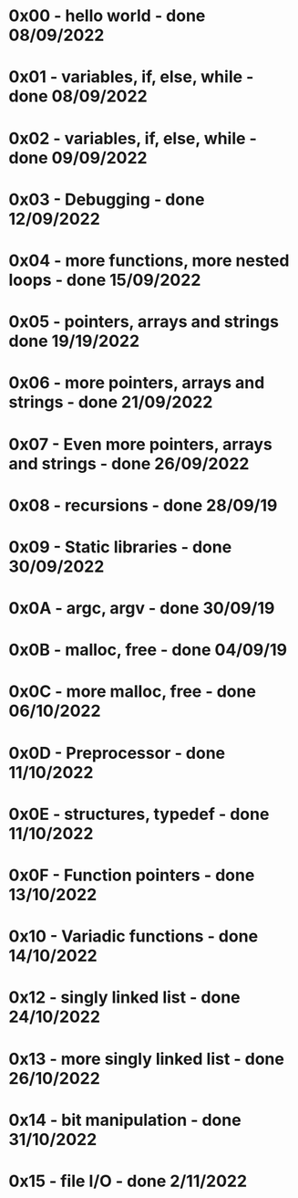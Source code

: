 # 0x00 - hello world - done 08/09/2022
# 0x01 - variables, if, else, while - done 08/09/2022
# 0x02 - variables, if, else, while - done 09/09/2022
# 0x03 - Debugging - done 12/09/2022
# 0x04 - more functions, more nested loops - done 15/09/2022
# 0x05 - pointers, arrays and strings done 19/19/2022
# 0x06 -  more pointers, arrays and strings - done 21/09/2022
# 0x07 - Even more pointers, arrays and strings - done 26/09/2022
# 0x08 - recursions - done 28/09/19
# 0x09 - Static libraries - done 30/09/2022
# 0x0A - argc, argv - done 30/09/19
# 0x0B - malloc, free - done 04/09/19
# 0x0C - more malloc, free - done 06/10/2022
# 0x0D - Preprocessor - done 11/10/2022
# 0x0E - structures, typedef -  done 11/10/2022
# 0x0F - Function pointers - done 13/10/2022
# 0x10 - Variadic functions - done 14/10/2022
# 0x12 - singly linked list - done 24/10/2022
# 0x13 - more singly linked list - done 26/10/2022
# 0x14 - bit manipulation - done 31/10/2022
# 0x15 - file I/O - done 2/11/2022
